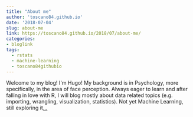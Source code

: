 ```yaml
---
title: "About me"
author: 'toscano84.github.io'
date: '2018-07-04'
slug: about-me
link: https://toscano84.github.io/2018/07/about-me/
categories:
- bloglink
tags:
  - rstats
  - machine-learning
  - toscano84githubio
---
```


Welcome to my blog! I'm Hugo! My background is in Psychology, more specifically, in the area of face perception. Always eager to learn and after falling in love with R, I will blog mostly about data related topics (e.g. importing, wrangling, visualization, statistics). Not yet Machine Learning, still exploring it[... <i class="fas fa-external-link-alt"></i>](https://toscano84.github.io/2018/07/about-me/)

